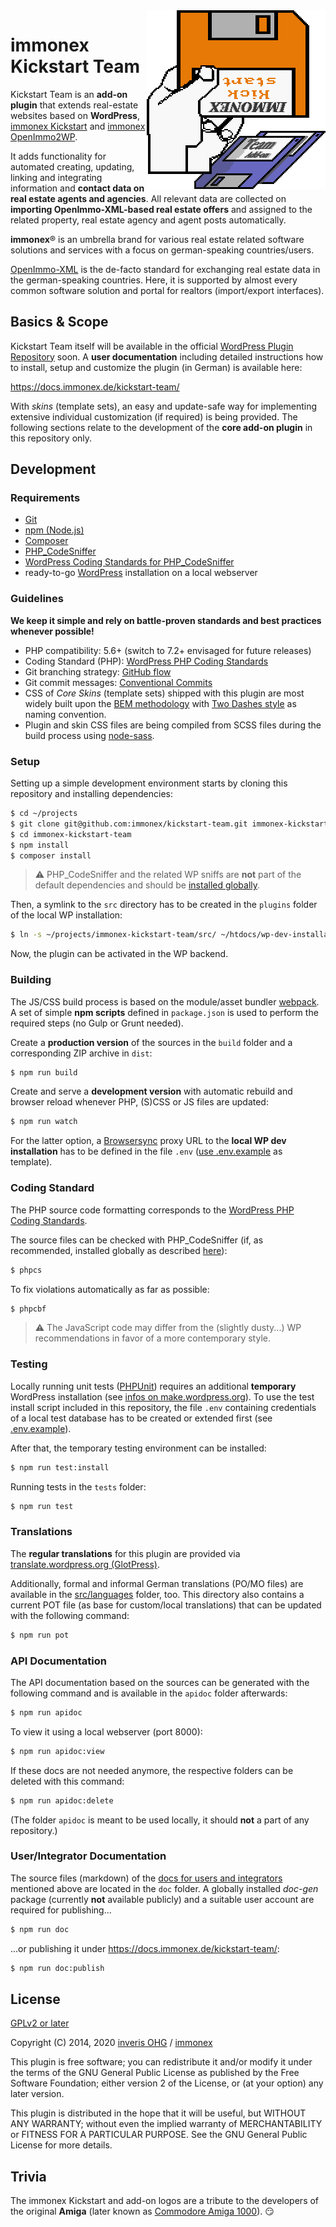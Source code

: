 <img src="assets/immonex-kickstart-team-logo.png" width="286" height="286" align="right" alt="immonex Kickstart Team Logo">

# immonex Kickstart Team

Kickstart Team is an **add-on plugin** that extends real-estate websites based on **WordPress**, [immonex Kickstart](https://de.wordpress.org/plugins/immonex-kickstart/) and [immonex OpenImmo2WP](https://immonex.dev/).

It adds functionality for automated creating, updating, linking and integrating information and **contact data on real estate agents and agencies**. All relevant data are collected on **importing OpenImmo-XML-based real estate offers** and assigned to the related property, real estate agency and agent posts automatically.

**immonex**® is an umbrella brand for various real estate related software solutions and services with a focus on german-speaking countries/users.

[OpenImmo-XML](http://openimmo.de/) is the de-facto standard for exchanging real estate data in the german-speaking countries. Here, it is supported by almost every common software solution and portal for realtors (import/export interfaces).

## Basics & Scope

Kickstart Team itself will be available in the official [WordPress Plugin Repository](https://wordpress.org/plugins/) soon. A **user documentation** including detailed instructions how to install, setup and customize the plugin (in German) is available here:

https://docs.immonex.de/kickstart-team/

With *skins* (template sets), an easy and update-safe way for implementing extensive individual customization (if required) is being provided. The following sections relate to the development of the **core add-on plugin** in this repository only.

## Development

### Requirements

- [Git](https://git-scm.com/book/en/v2/Getting-Started-Installing-Git)
- [npm (Node.js)](https://www.npmjs.com/get-npm)
- [Composer](https://getcomposer.org/)
- [PHP_CodeSniffer](https://github.com/squizlabs/PHP_CodeSniffer)
- [WordPress Coding Standards for PHP_CodeSniffer](https://github.com/WordPress/WordPress-Coding-Standards)
- ready-to-go [WordPress](https://wordpress.org/download/) installation on a local webserver

### Guidelines

**We keep it simple and rely on battle-proven standards and best practices whenever possible!**

- PHP compatibility: 5.6+ (switch to 7.2+ envisaged for future releases)
- Coding Standard (PHP): [WordPress PHP Coding Standards](https://make.wordpress.org/core/handbook/best-practices/coding-standards/php/)
- Git branching strategy: [GitHub flow](https://guides.github.com/introduction/flow/)
- Git commit messages: [Conventional Commits](https://www.conventionalcommits.org/)
- CSS of *Core Skins* (template sets) shipped with this plugin are most widely built upon the [BEM methodology](https://en.bem.info/methodology/) with [Two Dashes style](https://en.bem.info/methodology/naming-convention/#two-dashes-style) as naming convention.
- Plugin and skin CSS files are being compiled from SCSS files during the build process using [node-sass](https://github.com/sass/node-sass).

### Setup

Setting up a simple development environment starts by cloning this repository and installing dependencies:

```bash
$ cd ~/projects
$ git clone git@github.com:immonex/kickstart-team.git immonex-kickstart-team
$ cd immonex-kickstart-team
$ npm install
$ composer install
```
> :warning: PHP_CodeSniffer and the related WP sniffs are **not** part of the default dependencies and should be [installed globally](https://github.com/WordPress/WordPress-Coding-Standards#composer).

Then, a symlink to the `src` directory has to be created in the `plugins` folder of the local WP installation:

```bash
$ ln -s ~/projects/immonex-kickstart-team/src/ ~/htdocs/wp-dev-installation/wp-content/plugins/immonex-kickstart-team
```

Now, the plugin can be activated in the WP backend.

### Building

The JS/CSS build process is based on the module/asset bundler [webpack](https://webpack.js.org/). A set of simple **npm scripts** defined in `package.json` is used to perform the required steps (no Gulp or Grunt needed).

Create a **production version** of the sources in the `build` folder and a corresponding ZIP archive in `dist`:

```bash
$ npm run build
```

Create and serve a **development version** with automatic rebuild and browser reload whenever PHP, (S)CSS or JS files are updated:

```bash
$ npm run watch
```

For the latter option, a [Browsersync](https://browsersync.io/) proxy URL to the **local WP dev installation** has to be defined in the file `.env` ([use .env.example](.env.example) as template).

### Coding Standard

The PHP source code formatting corresponds to the [WordPress PHP Coding Standards](https://make.wordpress.org/core/handbook/best-practices/coding-standards/php/).

The source files can be checked with PHP_CodeSniffer (if, as recommended, installed globally as described [here](https://github.com/WordPress/WordPress-Coding-Standards#composer)):

```bash
$ phpcs
```

To fix violations automatically as far as possible:

```bash
$ phpcbf
```

> :warning: The JavaScript code may differ from the (slightly dusty...) WP recommendations in favor of a more contemporary style.

### Testing

Locally running unit tests ([PHPUnit](https://phpunit.de/)) requires an additional **temporary** WordPress installation (see [infos on make.wordpress.org](https://make.wordpress.org/cli/handbook/plugin-unit-tests/#running-tests-locally)). To use the test install script included in this repository, the file `.env` containing credentials of a local test database has to be created or extended first (see [.env.example](.env.example)).

After that, the temporary testing environment can be installed:

```bash
$ npm run test:install
```

Running tests in the `tests` folder:

```bash
$ npm run test
```

### Translations

The **regular translations** for this plugin are provided via [translate.wordpress.org (GlotPress)](https://translate.wordpress.org/projects/wp-plugins/immonex-kickstart-team/).

Additionally, formal and informal German translations (PO/MO files) are available in the [src/languages](src/languages) folder, too. This directory also contains a current POT file (as base for custom/local translations) that can be updated with the following command:

```bash
$ npm run pot
```

### API Documentation

The API documentation based on the sources can be generated with the following command and is available in the `apidoc` folder afterwards:

```bash
$ npm run apidoc
```

To view it using a local webserver (port 8000):

```bash
$ npm run apidoc:view
```

If these docs are not needed anymore, the respective folders can be deleted with this command:

```bash
$ npm run apidoc:delete
```

(The folder `apidoc` is meant to be used locally, it should **not** a part of any repository.)

### User/Integrator Documentation

The source files (markdown) of the [docs for users and integrators](https://docs.immonex.de/kickstart-team/) mentioned above are located in the `doc` folder. A globally installed *doc-gen* package (currently **not** available publicly) and a suitable user account are required for publishing...

```bash
$ npm run doc
```

...or publishing it under https://docs.immonex.de/kickstart-team/:

```bash
$ npm run doc:publish
```

## License

[GPLv2 or later](LICENSE)

Copyright (C) 2014, 2020 [inveris OHG](https://inveris.de/) / [immonex](https://immonex.dev/)

This plugin is free software; you can redistribute it and/or modify it under the terms of the GNU General Public License as published by the Free Software Foundation; either version 2 of the License, or (at your option) any later version.

This plugin is distributed in the hope that it will be useful, but WITHOUT ANY WARRANTY; without even the implied warranty of MERCHANTABILITY or FITNESS FOR A PARTICULAR PURPOSE. See the GNU General Public License for more details.

## Trivia

The immonex Kickstart and add-on logos are a tribute to the developers of the original **Amiga** (later known as [Commodore Amiga 1000](https://en.wikipedia.org/wiki/Amiga_1000)). :smirk: